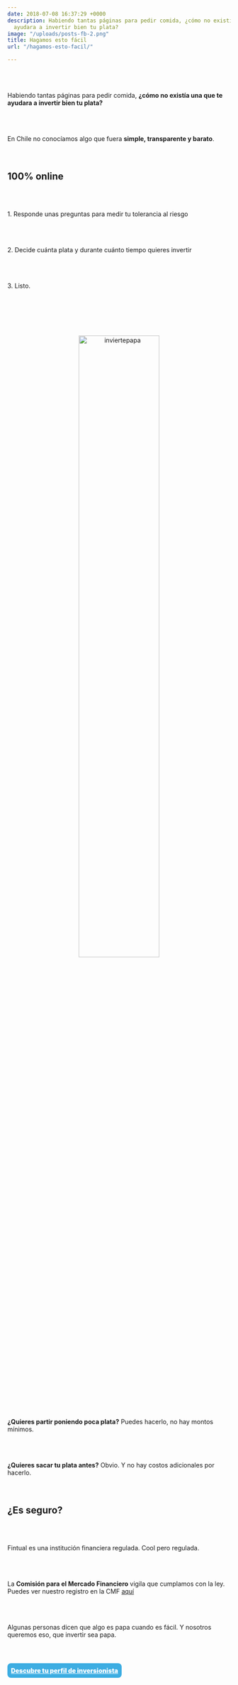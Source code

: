 ```yaml
---
date: 2018-07-08 16:37:29 +0000
description: Habiendo tantas páginas para pedir comida, ¿cómo no existía una que te
  ayudara a invertir bien tu plata?
image: "/uploads/posts-fb-2.png"
title: Hagamos esto fácil
url: "/hagamos-esto-facil/"

---
```

<style>

.simulator-page__button {

background: #3dade2;

border-radius: 8px;

color: white;

font-weight: 900;

width: 300px;

padding: 8px;

margin: 16px auto;

}

.image-wrapper {

text-align: center;

}

p

{

margin:4rem 0px;

text-align: left;

}

.footer-big__overlap {

padding-bottom: 0px;

}

.image-wrapper img {

width: 60%;

text-align: center;

margin: 40px 0px;

}

@media (max-width: 768px)  {

.image-wrapper img {

width: 100%;

}

}

</style>

Habiendo tantas páginas para pedir comida, **¿cómo no existía una que te ayudara a invertir bien tu plata?**

En Chile no conocíamos algo que fuera **simple, transparente y barato**.

## **100% online**

1\. Responde unas preguntas para medir tu tolerancia al riesgo

2\. Decide cuánta plata y durante cuánto tiempo quieres invertir

3\. Listo.

<div class="image-wrapper">

<img src="/uploads/inviertepapa.png" alt="inviertepapa">

</div>

**¿Quieres partir poniendo poca plata?** Puedes hacerlo, no hay montos mínimos.

**¿Quieres sacar tu plata antes?** Obvio. Y no hay costos adicionales por hacerlo.

## **¿Es seguro?** 

Fintual es una institución financiera regulada. Cool pero regulada.

La **Comisión para el Mercado Financiero** vigila que cumplamos con la ley. Puedes ver nuestro registro en la CMF <a href="http://www.cmfchile.cl/institucional/mercados/entidad.php?auth=&send=&mercado=V&rut=76810627&grupo=&tipoentidad=RGAGF&vig=VI&row=AAAwy2ACTAAAB4AAAP&control=svs&pestania=1" target="_blank">aquí</a>

Algunas personas dicen que algo es papa cuando es fácil. Y nosotros queremos eso, que invertir sea papa.

<p style="text-align:center">

<a class="simulator-page__button btn btn--secondary" href="https://fintual.cl/?utm_source=edu.fintual.cl&utm_medium=cpc&utm_campaign=awareness&utm_content=landing+hagamos+esto+facil-203#empezar">Descubre tu perfil de inversionista</a>

</p>